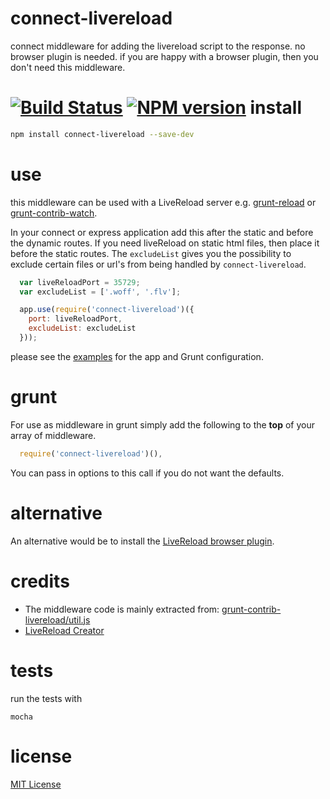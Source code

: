 connect-livereload
==================
connect middleware for adding the livereload script to the response.
no browser plugin is needed.
if you are happy with a browser plugin, then you don't need this middleware.

[![Build Status](https://travis-ci.org/intesso/connect-livereload.png)](https://travis-ci.org/intesso/connect-livereload)
[![NPM version](https://badge.fury.io/js/connect-livereload.png)](http://badge.fury.io/js/connect-livereload)
install
=======
```bash
npm install connect-livereload --save-dev
```

use
===
this middleware can be used with a LiveReload server e.g. [grunt-reload](https://github.com/webxl/grunt-reload) or [grunt-contrib-watch](https://github.com/gruntjs/grunt-contrib-watch).

In your connect or express application add this after the static and before the dynamic routes.
If you need liveReload on static html files, then place it before the static routes.
The `excludeList` gives you the possibility to exclude certain files or url's from being handled by `connect-livereload`.

```javascript
  var liveReloadPort = 35729;
  var excludeList = ['.woff', '.flv'];

  app.use(require('connect-livereload')({
    port: liveReloadPort,
    excludeList: excludeList
  }));
```

please see the [examples](https://github.com/intesso/connect-livereload/tree/master/examples) for the app and Grunt configuration.

grunt
=====

For use as middleware in grunt simply add the following to the **top** of your array of middleware.

```javascript
  require('connect-livereload')(),
```

You can pass in options to this call if you do not want the defaults.

alternative
===========
An alternative would be to install the [LiveReload browser plugin](https://chrome.google.com/webstore/detail/livereload/jnihajbhpnppcggbcgedagnkighmdlei).


credits
=======
* The middleware code is mainly extracted from: [grunt-contrib-livereload/util.js](https://github.com/gruntjs/grunt-contrib-livereload/blob/master/lib/utils.js)
* [LiveReload Creator](http://livereload.com/)

tests
=====
run the tests with
```
mocha
```

license
=======
[MIT License](https://github.com/intesso/connect-livereload/blob/master/LICENSE)
